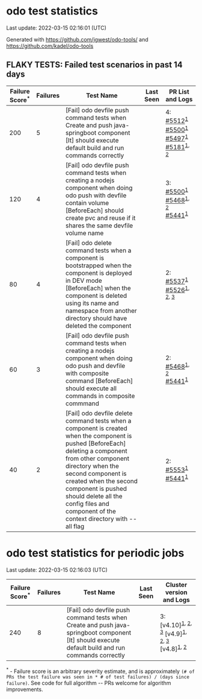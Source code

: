 # odo test statistics
Last update: 2022-03-15 02:16:01 (UTC)

Generated with https://github.com/jgwest/odo-tools/ and https://github.com/kadel/odo-tools
## FLAKY TESTS: Failed test scenarios in past 14 days
| Failure Score<sup>*</sup> | Failures | Test Name | Last Seen | PR List and Logs 
|---|---|---|---|---|
| 200 | 5 | [Fail] odo devfile push command tests when Create and push java-springboot component [It] should execute default build and run commands correctly  |  | 4: [#5512](https://github.com/openshift/odo/pull/5512)<sup>[1](https://storage.googleapis.com/origin-ci-test/pr-logs/pull/openshift_odo/5512/pull-ci-redhat-developer-odo-main-v4.9-integration-e2e/1499864518958780416/build-log.txt)</sup> [#5500](https://github.com/openshift/odo/pull/5500)<sup>[1](https://storage.googleapis.com/origin-ci-test/pr-logs/pull/openshift_odo/5500/pull-ci-redhat-developer-odo-main-v4.9-integration-e2e/1501188465272819712/build-log.txt)</sup> [#5497](https://github.com/openshift/odo/pull/5497)<sup>[1](https://storage.googleapis.com/origin-ci-test/pr-logs/pull/openshift_odo/5497/pull-ci-redhat-developer-odo-main-v4.9-integration-e2e/1500809012633931776/build-log.txt)</sup> [#5181](https://github.com/openshift/odo/pull/5181)<sup>[1](https://storage.googleapis.com/origin-ci-test/pr-logs/pull/openshift_odo/5181/pull-ci-redhat-developer-odo-main-v4.9-integration-e2e/1501838323583291392/build-log.txt), [2](https://storage.googleapis.com/origin-ci-test/pr-logs/pull/openshift_odo/5181/pull-ci-redhat-developer-odo-main-v4.9-integration-e2e/1498924959664181248/build-log.txt)</sup> 
| 120 | 4 | [Fail] odo devfile push command tests when creating a nodejs component when doing odo push with devfile contain volume [BeforeEach] should create pvc and reuse if it shares the same devfile volume name  |  | 3: [#5500](https://github.com/openshift/odo/pull/5500)<sup>[1](https://storage.googleapis.com/origin-ci-test/pr-logs/pull/openshift_odo/5500/pull-ci-redhat-developer-odo-main-v4.9-integration-e2e/1501836317338636288/build-log.txt)</sup> [#5468](https://github.com/openshift/odo/pull/5468)<sup>[1](https://storage.googleapis.com/origin-ci-test/pr-logs/pull/openshift_odo/5468/pull-ci-redhat-developer-odo-main-v4.9-integration-e2e/1499848157029208064/build-log.txt), [2](https://storage.googleapis.com/origin-ci-test/pr-logs/pull/openshift_odo/5468/pull-ci-redhat-developer-odo-main-v4.9-integration-e2e/1501568701927788544/build-log.txt)</sup> [#5441](https://github.com/openshift/odo/pull/5441)<sup>[1](https://storage.googleapis.com/origin-ci-test/pr-logs/pull/openshift_odo/5441/pull-ci-redhat-developer-odo-main-v4.9-integration-e2e/1498667129795252224/build-log.txt)</sup> 
| 80 | 4 | [Fail] odo delete command tests when a component is bootstrapped when the component is deployed in DEV mode [BeforeEach] when the component is deleted using its name and namespace from another directory should have deleted the component  |  | 2: [#5537](https://github.com/openshift/odo/pull/5537)<sup>[1](https://storage.googleapis.com/origin-ci-test/pr-logs/pull/openshift_odo/5537/pull-ci-redhat-developer-odo-main-v4.9-integration-e2e/1502297726786736128/build-log.txt)</sup> [#5526](https://github.com/openshift/odo/pull/5526)<sup>[1](https://storage.googleapis.com/origin-ci-test/pr-logs/pull/openshift_odo/5526/pull-ci-redhat-developer-odo-main-v4.9-integration-e2e/1501922708714164224/build-log.txt), [2](https://storage.googleapis.com/origin-ci-test/pr-logs/pull/openshift_odo/5526/pull-ci-redhat-developer-odo-main-v4.9-integration-e2e/1502186238080192512/build-log.txt), [3](https://storage.googleapis.com/origin-ci-test/pr-logs/pull/openshift_odo/5526/pull-ci-redhat-developer-odo-main-v4.9-integration-e2e/1502264395705618432/build-log.txt)</sup> 
| 60 | 3 | [Fail] odo devfile push command tests when creating a nodejs component when doing odo push and devfile with composite command [BeforeEach] should execute all commands in composite commmand  |  | 2: [#5468](https://github.com/openshift/odo/pull/5468)<sup>[1](https://storage.googleapis.com/origin-ci-test/pr-logs/pull/openshift_odo/5468/pull-ci-redhat-developer-odo-main-v4.9-integration-e2e/1500828184310976512/build-log.txt), [2](https://storage.googleapis.com/origin-ci-test/pr-logs/pull/openshift_odo/5468/pull-ci-redhat-developer-odo-main-v4.9-integration-e2e/1500933667222982656/build-log.txt)</sup> [#5441](https://github.com/openshift/odo/pull/5441)<sup>[1](https://storage.googleapis.com/origin-ci-test/pr-logs/pull/openshift_odo/5441/pull-ci-redhat-developer-odo-main-v4.9-integration-e2e/1498667129795252224/build-log.txt)</sup> 
| 40 | 2 | [Fail] odo devfile delete command tests when a component is created when the component is pushed [BeforeEach] deleting a component from other component directory when the second component is created when the second component is pushed should delete all the config files and component of the context directory with --all flag  |  | 2: [#5553](https://github.com/openshift/odo/pull/5553)<sup>[1](https://storage.googleapis.com/origin-ci-test/pr-logs/pull/openshift_odo/5553/pull-ci-redhat-developer-odo-main-v4.9-integration-e2e/1503417069419368448/build-log.txt)</sup> [#5441](https://github.com/openshift/odo/pull/5441)<sup>[1](https://storage.googleapis.com/origin-ci-test/pr-logs/pull/openshift_odo/5441/pull-ci-redhat-developer-odo-main-v4.9-integration-e2e/1498949784176693248/build-log.txt)</sup> 


# odo test statistics for periodic jobs
Last update: 2022-03-15 02:16:03 (UTC)

| Failure Score<sup>*</sup> | Failures | Test Name | Last Seen | Cluster version and Logs 
|---|---|---|---|---|
| 240 | 8 | [Fail] odo devfile push command tests when Create and push java-springboot component [It] should execute default build and run commands correctly  |  | 3: [v4.10]<sup>[1](https://storage.googleapis.com/origin-ci-test/logs/periodic-ci-redhat-developer-odo-main-v4.10-integration-e2e-periodic/1499354240504565760/build-log.txt), [2](https://storage.googleapis.com/origin-ci-test/logs/periodic-ci-redhat-developer-odo-main-v4.10-integration-e2e-periodic/1499082291333304320/build-log.txt), [3](https://storage.googleapis.com/origin-ci-test/logs/periodic-ci-redhat-developer-odo-main-v4.10-integration-e2e-periodic/1499263487845601280/build-log.txt)</sup> [v4.9]<sup>[1](https://storage.googleapis.com/origin-ci-test/logs/periodic-ci-redhat-developer-odo-main-v4.9-integration-e2e-periodic/1501075313822535680/build-log.txt), [2](https://storage.googleapis.com/origin-ci-test/logs/periodic-ci-redhat-developer-odo-main-v4.9-integration-e2e-periodic/1500350529715310592/build-log.txt), [3](https://storage.googleapis.com/origin-ci-test/logs/periodic-ci-redhat-developer-odo-main-v4.9-integration-e2e-periodic/1501618961710583808/build-log.txt)</sup> [v4.8]<sup>[1](https://storage.googleapis.com/origin-ci-test/logs/periodic-ci-redhat-developer-odo-main-v4.8-integration-e2e-periodic/1498719891392303104/build-log.txt), [2](https://storage.googleapis.com/origin-ci-test/logs/periodic-ci-redhat-developer-odo-main-v4.8-integration-e2e-periodic/1500712925743026176/build-log.txt)</sup> 



<sup>*</sup> - Failure score is an arbitrary severity estimate, and is approximately `(# of PRs the test failure was seen in * # of test failures) / (days since failure)`. See code for full algorithm -- PRs welcome for algorithm improvements.
